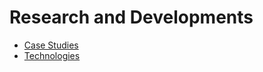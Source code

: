 # Research and Developments

- [Case Studies](./case-studies.md)
- [Technologies](./technologies.md)
